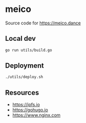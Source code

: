 # meico

Source code for https://meico.dance

## Local dev

```sh
go run utils/build.go
```

## Deployment

```sh
./utils/deploy.sh
```

## Resources

* https://ipfs.io
* https://gohugo.io
* https://www.nginx.com